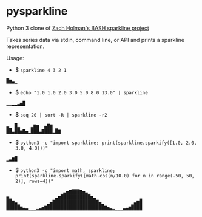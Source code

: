 pysparkline
====

Python 3 clone of [Zach Holman's BASH sparkline project](https://github.com/holman/spark)

Takes series data via stdin, command line, or API and prints a sparkline representation.

Usage:

- $ `sparkline 4 3 2 1`
```
█▆▃▁
```
- $ `echo "1.0 1.0 2.0 3.0 5.0 8.0 13.0" | sparkline`
```
▁▁▂▂▃▅█
```
- $ `seq 20 | sort -R | sparkline -r2`
```
▃▁ █▂    ▂▆▅  ▄▇▆   
██▃██▅▇▄▁███▃▇███▂█▆
```
- $ `python3 -c "import sparkline; print(sparkline.sparkify([1.0, 2.0, 3.0, 4.0]))"`
```
▁▃▆█
```
- $ `python3 -c "import math, sparkline; print(sparkline.sparkify([math.cos(n/10.0) for n in range(-50, 50, 2)], rows=4))"`
```
                    ▁▃▅▇███▇▅▃▁                   
▅▂                ▃▆███████████▆▃                ▂
██▇▄▁          ▂▅█████████████████▅▂          ▁▄▇█
█████▆▄▃▁▁▁▂▃▅▇█████████████████████▇▅▃▂▁▁▁▃▄▆████
```
